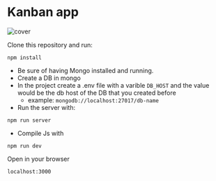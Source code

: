 # Kanban app

![cover](https://raw.githubusercontent.com/rtorresn10/kanban-app/master/.github/kanban-app.gif)

Clone this repository and run:

```
npm install
```

- Be sure of having Mongo installed and running.
- Create a DB in mongo
- In the project create a .env file with a varible `DB_HOST` and the value would be the db host of the DB that you created before
    - example: `mongodb://localhost:27017/db-name`
- Run the server with:

```
npm run server
```

- Compile Js with

```
npm run dev
```

Open in your browser

    localhost:3000
